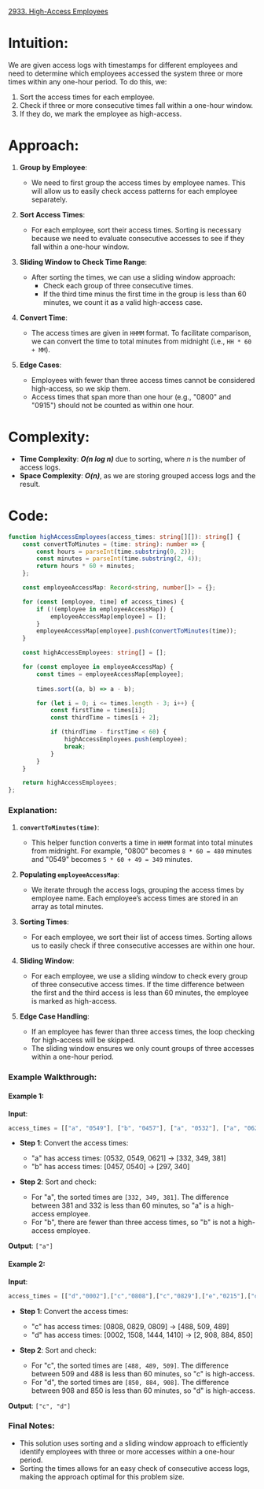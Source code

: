 [2933. High-Access Employees](https://leetcode.com/problems/high-access-employees/)

# Intuition:

We are given access logs with timestamps for different employees and need to determine which employees accessed the system three or more times within any one-hour period. To do this, we:
1. Sort the access times for each employee.
2. Check if three or more consecutive times fall within a one-hour window.
3. If they do, we mark the employee as high-access.

# Approach:

1. **Group by Employee**:
   - We need to first group the access times by employee names. This will allow us to easily check access patterns for each employee separately.

2. **Sort Access Times**:
   - For each employee, sort their access times. Sorting is necessary because we need to evaluate consecutive accesses to see if they fall within a one-hour window.

3. **Sliding Window to Check Time Range**:
   - After sorting the times, we can use a sliding window approach:
     - Check each group of three consecutive times.
     - If the third time minus the first time in the group is less than 60 minutes, we count it as a valid high-access case.

4. **Convert Time**:
   - The access times are given in `HHMM` format. To facilitate comparison, we can convert the time to total minutes from midnight (i.e., `HH * 60 + MM`).

5. **Edge Cases**:
   - Employees with fewer than three access times cannot be considered high-access, so we skip them.
   - Access times that span more than one hour (e.g., "0800" and "0915") should not be counted as within one hour.

# Complexity:
- **Time Complexity**: ***O(n log n)*** due to sorting, where *n* is the number of access logs.
- **Space Complexity**: ***O(n)***, as we are storing grouped access logs and the result.

# Code:

```typescript
function highAccessEmployees(access_times: string[][]): string[] {
    const convertToMinutes = (time: string): number => {
        const hours = parseInt(time.substring(0, 2));
        const minutes = parseInt(time.substring(2, 4));
        return hours * 60 + minutes;
    };

    const employeeAccessMap: Record<string, number[]> = {};

    for (const [employee, time] of access_times) {
        if (!(employee in employeeAccessMap)) {
            employeeAccessMap[employee] = [];
        }
        employeeAccessMap[employee].push(convertToMinutes(time));
    }

    const highAccessEmployees: string[] = [];

    for (const employee in employeeAccessMap) {
        const times = employeeAccessMap[employee];
        
        times.sort((a, b) => a - b);

        for (let i = 0; i <= times.length - 3; i++) {
            const firstTime = times[i];
            const thirdTime = times[i + 2];

            if (thirdTime - firstTime < 60) {
                highAccessEmployees.push(employee);
                break;
            }
        }
    }

    return highAccessEmployees;
};

```

### Explanation:

1. **`convertToMinutes(time)`**:
   - This helper function converts a time in `HHMM` format into total minutes from midnight. For example, "0800" becomes `8 * 60 = 480` minutes and "0549" becomes `5 * 60 + 49 = 349` minutes.

2. **Populating `employeeAccessMap`**:
   - We iterate through the access logs, grouping the access times by employee name. Each employee’s access times are stored in an array as total minutes.

3. **Sorting Times**:
   - For each employee, we sort their list of access times. Sorting allows us to easily check if three consecutive accesses are within one hour.

4. **Sliding Window**:
   - For each employee, we use a sliding window to check every group of three consecutive access times. If the time difference between the first and the third access is less than 60 minutes, the employee is marked as high-access.

5. **Edge Case Handling**:
   - If an employee has fewer than three access times, the loop checking for high-access will be skipped.
   - The sliding window ensures we only count groups of three accesses within a one-hour period.

### Example Walkthrough:

#### Example 1:
**Input**: 
```ts
access_times = [["a", "0549"], ["b", "0457"], ["a", "0532"], ["a", "0621"], ["b", "0540"]]
```

- **Step 1**: Convert the access times:
  - "a" has access times: [0532, 0549, 0621] → [332, 349, 381]
  - "b" has access times: [0457, 0540] → [297, 340]

- **Step 2**: Sort and check:
  - For "a", the sorted times are `[332, 349, 381]`. The difference between 381 and 332 is less than 60 minutes, so "a" is a high-access employee.
  - For "b", there are fewer than three access times, so "b" is not a high-access employee.

**Output**: `["a"]`

#### Example 2:
**Input**: 
```ts
access_times = [["d","0002"],["c","0808"],["c","0829"],["e","0215"],["d","1508"],["d","1444"],["d","1410"],["c","0809"]]
```

- **Step 1**: Convert the access times:
  - "c" has access times: [0808, 0829, 0809] → [488, 509, 489]
  - "d" has access times: [0002, 1508, 1444, 1410] → [2, 908, 884, 850]

- **Step 2**: Sort and check:
  - For "c", the sorted times are `[488, 489, 509]`. The difference between 509 and 488 is less than 60 minutes, so "c" is high-access.
  - For "d", the sorted times are `[850, 884, 908]`. The difference between 908 and 850 is less than 60 minutes, so "d" is high-access.

**Output**: `["c", "d"]`

### Final Notes:
- This solution uses sorting and a sliding window approach to efficiently identify employees with three or more accesses within a one-hour period.
- Sorting the times allows for an easy check of consecutive access logs, making the approach optimal for this problem size.